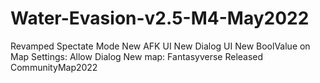 # Water-Evasion-v2.5-M4-May2022
Revamped Spectate Mode
New AFK UI
New Dialog UI
New BoolValue on Map Settings: Allow Dialog
New map: Fantasyverse
Released CommunityMap2022
